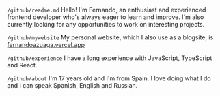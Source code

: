 `/github/readme.md` Hello! I'm Fernando, an enthusiast and experienced frontend developer who's always eager to learn and improve. I'm also currently looking for any opportunities to work on interesting projects.  

`/github/mywebsite` My personal website, which I also use as a blogsite, is [fernandoazuaga.vercel.app](https://fernandoazuaga.vercel.app/)

`/github/experience` I have a long experience with JavaScript, TypeScript and React.

`/github/about` I'm 17 years old and I'm from Spain. I love doing what I do and I can speak Spanish, English and Russian.
